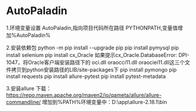 # AutoPaladin
1.环境变量设置
AutoPaladin,指向项目代码所在路径
PYTHONPATH,变量值增加%AutoPaladin%

2.安装依赖包
python -m pip install --upgrade pip
pip install pymysql
pip install selenium
pip install cx_Oracle
	如果提示cx_Oracle.DatabaseError: DPI-1047，将Oracle客户端安装路径下的 
	oci.dll  oraocci11.dll  oraociei11.dll这三个文件拷贝到python安装路径的LIB/site-packages下
pip install pymongo
pip install requests
pip install allure-pytest
pip install pytest-metadata

3.安装allure
下载：https://repo.maven.apache.org/maven2/io/qameta/allure/allure-commandline/
增加到%PATH%环境变量中：D:\app\allure-2.18.1\bin

